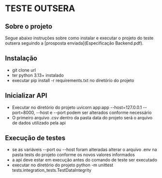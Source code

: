 # TESTE OUTSERA

## Sobre o projeto
Segue abaixo instruções sobre como instalar e executar o projeto do teste outsera seguindo a [prosposta enviada](Especificação Backend.pdf).

## Instalação
- git clone url
- ter python 3.13+ instalado
- executar pip install -r requirements.txt no diretório do projeto

## Inicializar API
- Executar no diretório do projeto uvicorn app:app --host=127.0.0.1 --port=8000, --host e --port podem ser alterados conforme necessário
- O primeiro arquivo .csv dentro da pasta data do projeto será o arquivo de dados utilizado pela api

## Execução de testes
- se as variáveis --port ou --host foram alteradas alterar o arquivo .env na pasta tests do projeto conforme os novos valores informados
- a api deve estar em execução antes do comando de teste ser executado
- executar no diretório do projeto python -m unittest tests.integration_tests.TestDataIntegrity